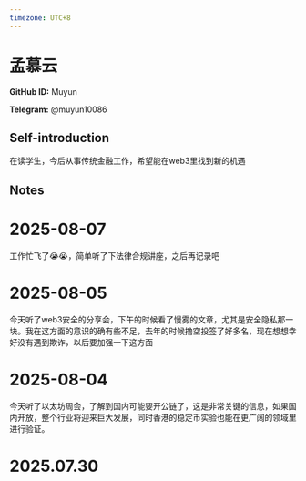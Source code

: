 ```yaml
---
timezone: UTC+8
---
```


# 孟慕云

**GitHub ID:** Muyun

**Telegram:** @muyun10086

## Self-introduction

在读学生，今后从事传统金融工作，希望能在web3里找到新的机遇

## Notes

<!-- Content_START -->
# 2025-08-07

工作忙飞了😭😭，简单听了下法律合规讲座，之后再记录吧

# 2025-08-05

今天听了web3安全的分享会，下午的时候看了慢雾的文章，尤其是安全隐私那一块。我在这方面的意识的确有些不足，去年的时候撸空投签了好多名，现在想想幸好没有遇到欺诈，以后要加强一下这方面

# 2025-08-04

今天听了以太坊周会，了解到国内可能要开公链了，这是非常关键的信息，如果国内开放，整个行业将迎来巨大发展，同时香港的稳定币实验也能在更广阔的领域里进行验证。


# 2025.07.30


<!-- Content_END -->
